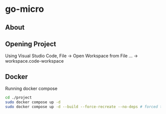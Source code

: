 # go-micro

## About

## Opening Project
Using Visual Studio Code, File -> Open Workspace from File ... -> workspace.code-workspace

## Docker
Running docker compose
```sh
cd ./project
sudo docker compose up -d
sudo docker compose up -d --build --force-recreate --no-deps # forced to rebuild image
```